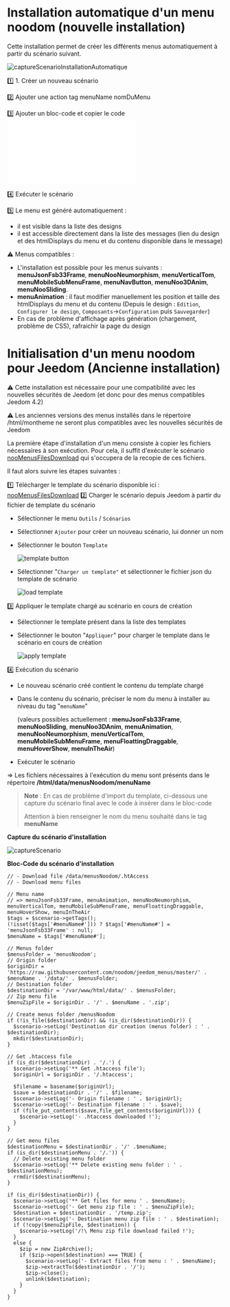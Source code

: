 # Installation automatique d'un menu noodom (nouvelle installation)

Cette installation permet de créer les différents menus automatiquement à partir du scénario suivant.

![captureScenarioInstallationAutomatique](./doc/images/nooMenusAutomaticInstallation.png)

1️⃣ 1. Créer un nouveau scénario

2️⃣ Ajouter une action tag menuName nomDuMenu

3️⃣ Ajouter un bloc-code et copier le code ![ici](./nooMenusAutomaticInstallation.php)

4️⃣ Exécuter le scénario

5️⃣ Le menu est généré automatiquement : 

   - il est visible dans la liste des designs
   - il est accessible directement dans la liste des messages (lien du design et des htmlDisplays du menu et du contenu disponible dans le message)

:warning: Menus compatibles :
- L'installation est possible pour les menus suivants : **menuJsonFsb33Frame**, **menuNooNeumorphism**, **menuVerticalTom**, **menuMobileSubMenuFrame**, **menuNavButton**, **menuNoo3DAnim**, **menuNooSliding**.
- **menuAnimation** : il faut modifier manuellement les position et taille des htmlDisplays du menu et du contenu (Depuis le design : `Edition`, `Configurer le design`, `Composants`->`Configuration` puis `Sauvegarder`)
- En cas de problème d'affichage après génération (chargement, problème de CSS), rafraichir la page du design

# Initialisation d'un menu noodom pour Jeedom (Ancienne installation)

:warning: Cette installation est nécessaire pour une compatibilité avec les nouvelles sécurités de Jeedom (et donc pour des menus compatibles Jeedom 4.2)

:warning: Les anciennes versions des menus installés dans le répertoire /html/montheme ne seront plus compatibles avec les nouvelles sécurités de Jeedom

La première étape d'installation d'un menu consiste à copier les fichiers nécessaires à son exécution.
Pour cela, il suffit d'exécuter le scénario [nooMenusFilesDownload](nooMenusFilesDownload.json) qui s'occupera de la recopie de ces fichiers.

Il faut alors suivre les étapes suivantes :

1️⃣ Télécharger le template du scénario disponible ici : [nooMenusFilesDownload](nooMenusFilesDownload.json)
2️⃣ Charger le scénario depuis Jeedom à partir du fichier de template du scénario

  - Sélectionner le menu `Outils` / `Scénarios`
  - Sélectionner `Ajouter` pour créer un nouveau scénario, lui donner un nom
  - Sélectionner le bouton `Template`

    ![template button](./doc/images/templateButton.png)

  - Sélectionner "`Charger un template"` et sélectionner le fichier json du template de scénario

    ![load template](./doc/images/templateLoad.png)

3️⃣ Appliquer le template chargé au scénario en cours de création

  - Sélectionner le template présent dans la liste des templates
  - Sélectionner le bouton "`Appliquer`" pour charger le template dans le scénario en cours de création

    ![apply template](./doc/images/templateApply.png)

4️⃣ Exécution du scénario
  - Le nouveau scénario créé contient le contenu du template chargé
  - Dans le contenu du scénario, préciser le nom du menu à installer au niveau du tag "`menuName`" 

    (valeurs possibles actuellement : **menuJsonFsb33Frame**, **menuNooSliding**, **menuNoo3DAnim**, **menuAnimation**, **menuNooNeumorphism**, **menuVerticalTom**, **menuMobileSubMenuFrame**, **menuFloattingDraggable**, **menuHoverShow**, **menuInTheAir**)
  - Exécuter le scénario


=> Les fichiers nécessaires à l'exécution du menu sont présents dans le répertoire **/html/data/menusNoodom/menuName**

>**Note** : En cas de problème d'import du template, ci-dessous une capture du scénario final avec le code à insérer dans le bloc-code
>
>Attention à bien renseigner le nom du menu souhaité dans le tag **menuName**

**Capture du scénario d'installation**

![captureScenario](./doc/images/captureScenario.png)

**Bloc-Code du scénario d'installation**

```// Noodom menus installation
// - Download file /data/menusNoodom/.htAccess
// - Download menu files
  
// Menu name
// => menuJsonFsb33Frame, menuAnimation, menuNooNeumorphism, menuVerticalTom, menuMobileSubMenuFrame, menuFloattingDraggable, menuHoverShow, menuInTheAir
$tags = $scenario->getTags();
(!isset($tags['#menuName#'])) ? $tags['#menuName#'] = 'menuJsonFsb33Frame' : null;
$menuName = $tags['#menuName#']; 

// Menus folder
$menusFolder = 'menusNoodom';
// Origin folder
$originDir = 'https://raw.githubusercontent.com/noodom/jeedom_menus/master/' . $menuName . '/data/' . $menusFolder; 
// Destination folder
$destinationDir = '/var/www/html/data/' . $menusFolder;
// Zip menu file
$menuZipFile = $originDir . '/' . $menuName . '.zip'; 

// Create menus folder /menusNoodom
if (!is_file($destinationDir) && !is_dir($destinationDir)) {
  $scenario->setLog('Destination dir creation (menus folder) : ' . $destinationDir);
  mkdir($destinationDir);
}

// Get .htaccess file
if (is_dir($destinationDir) . '/.') {
  $scenario->setLog('** Get .htaccess file');
  $originUrl = $originDir . '/.htaccess';

  $filename = basename($originUrl); 
  $save = $destinationDir . '/' . $filename;
  $scenario->setLog('- Origin filename : ' . $originUrl);
  $scenario->setLog('- Destination filename : ' . $save);
  if (file_put_contents($save,file_get_contents($originUrl))) {
    $scenario->setLog('- .htaccess downloaded !');
  }
}

// Get menu files
$destinationMenu = $destinationDir . '/' .$menuName;
if (is_dir($destinationMenu . '/.')) {
  // Delete existing menu folder
  $scenario->setLog('** Delete existing menu folder : ' . $destinationMenu);
  rrmdir($destinationMenu);
}

if (is_dir($destinationDir)) {
  $scenario->setLog('** Get files for menu ' . $menuName);
  $scenario->setLog('- Get menu zip file : ' . $menuZipFile);
  $destination = $destinationDir . '/temp.zip';
  $scenario->setLog('- Destination menu zip file : ' . $destination);
  if (!copy($menuZipFile, $destination)) {
    $scenario->setLog('/!\ Menu zip file download failed !');
  }
  else {
    $zip = new ZipArchive();
    if ($zip->open($destination) === TRUE) {
      $scenario->setLog('- Extract files from menu : ' . $menuName);
      $zip->extractTo($destinationDir . '/');
      $zip->close();
      unlink($destination);
    }
  }
}
```
